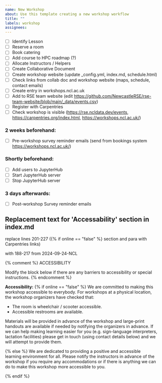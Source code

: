 ```yaml
---
name: New Workshop
about: Use this template creating a new workshop workflow
title: ""
labels: workshop
assignees: 
---
```


- [ ] Identify Lesson
- [ ] Reserve a room
- [ ] Book catering
- [ ] Add course to HPC roadmap (?)
- [ ] Allocate Instructors / Helpers
- [ ] Create Collaborative Document
- [ ] Create workshop website (update _config.yml, index.md, schedule.html)
- [ ] Check links from collab doc and workshop website (maps, schedule, contact emails)
- [ ] Create entry in workshops.ncl.ac.uk
- [ ] Add to RSE team website (edit https://github.com/NewcastleRSE/rse-team-website/blob/main/_data/events.csv)
- [ ] Register with Carpentries
- [ ] Check workshop is visible (https://rse.ncldata.dev/events, https://carpentries.org/index.html, https://workshops.ncl.ac.uk/)
### 2 weeks beforehand:
- [ ] Pre-workshop survey reminder emails (send from bookings system https://workshops.ncl.ac.uk/)
### Shortly beforehand:
- [ ] Add users to JupyterHub
- [ ] Start JupyterHub server
- [ ] Stop JupyterHub server
### 3 days afterwards:
- [ ] Post-workshop Survey reminder emails

Replacement text for 'Accessability' section in index.md
-
replace lines 201-227 ({% if online == "false" %} section and para with Carpentries links)

with 188-217 from 2024-09-24-NCL

{% comment %}
ACCESSIBILITY

Modify the block below if there are any barriers to accessibility or
special instructions.
{% endcomment %}
<p id="accessibility">
  <strong>Accessibility:</strong>
{% if online == "false" %}
  We are committed to making this workshop
  accessible to everybody.  For workshops at a physical location, the workshop organizers have checked that:
</p>
<ul>
  <li>The room is wheelchair / scooter accessible.</li>
  <li>Accessible restrooms are available.</li>
</ul>
<p>
  Materials will be provided in advance of the workshop and
  large-print handouts are available if needed by notifying the
  organizers in advance.  If we can help making learning easier for
  you (e.g. sign-language interpreters, lactation facilities) please
  get in touch (using contact details below) and we will
  attempt to provide them.
</p>
{% else %}
  We are dedicated to providing a positive and accessible learning environment for all. Please
  notify the instructors in advance of the workshop if you require any accommodations or if there is
  anything we can do to make this workshop more accessible to you.
</p>
{% endif %}
